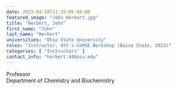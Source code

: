 ```yaml
---
date: 2023-04-18T11:25:05-04:00
featured_image: "John_Herbert.jpg"
title: "Herbert, John"
first_name: "John"
last_name: "Herbert"
universities: "Ohio State University"
roles: "Instructor, 4th i-CoMSE Workshop (Boise State, 2023)"
categories: [ "Instructors" ]
contact_info: "herbert.44@osu.edu"
---
```


Professor\
Department of Chemistry and Biochemistry
